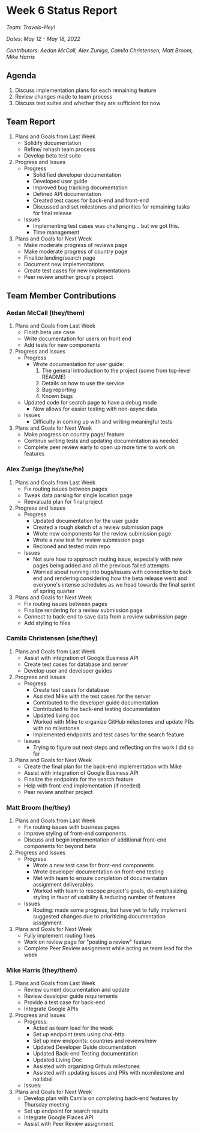 # Week 6 Status Report
*Team: Travelo-Hey!*

*Dates: May 12 - May 18, 2022*

*Contributors: Aedan McCall, Alex Zuniga, Camila Christensen, Matt Broom, Mike Harris*


## Agenda
1. Discuss implementation plans for each remaining feature
2. Review changes made to team process
3. Discuss test suites and whether they are sufficient for now


## Team Report
1. Plans and Goals from Last Week
   - Solidify documentation
   - Refine/ rehash team process
   - Develop beta test suite
2. Progress and Issues
   - Progress
     - Solidified developer documentation
     - Developed user guide
     - Improved bug tracking documentation
     - Defined API documentation
     - Created test cases for back-end and front-end
     - Discussed and set milestones and priorities for remaining tasks for final release
   - Issues
     - Implementing test cases was challenging... but we got this.
     - Time management
3. Plans and Goals for Next Week
   - Make moderate progress of reviews page
   - Make moderate progress of country page
   - Finalize landing/search page
   - Document new implementations
   - Create test cases for new implementations
   - Peer review another group's project


## Team Member Contributions
### Aedan McCall (they/them)
1. Plans and Goals from Last Week
   - Finish beta use case
   - Write documentation for users on front end
   - Add tests for new components
2. Progress and Issues
   - Progress
        - Wrote documentation for user guide:
            1. The general introduction to the project (some from top-level README)
            2. Details on how to use the service
            3. Bug reporting
            4. Known bugs
    - Updated code for search page to have a debug mode
        - Now allows for easier testing with non-async data
   - Issues
        - Difficulty in coming up with and writing meaningful tests
3. Plans and Goals for Next Week
    - Make progress on country page/ feature
    - Continue writing tests and updating documentation as needed
    - Complete peer review early to open up more time to work on features


### Alex Zuniga (they/she/he)
1. Plans and Goals from Last Week
    - Fix routing issues between pages
    - Tweak data parsing for single location page
    - Reevaluate plan for final project
2. Progress and Issues
    - Progress
       - Updated documentation for the user guide
       - Created a rough sketch of a review submission page
       - Wrote new components for the review submission page
       - Wrote a new test for review submission page
       - Recloned and tested main repo
    - Issues
       - Not sure how to approach routing issue, especially with new pages being added and all the previous failed attempts
       - Worried about running into bugs/issues with connection to back end and rendering considering how the beta release went and everyone's intense schedules as we head towards the final sprint of spring quarter
3. Plans and Goals for Next Week
   - Fix routing issues between pages
   - Finalize rendering for a review submission page
   - Connect to back-end to save data from a review submission page
   - Add styling to files


### Camila Christensen (she/they)
1. Plans and Goals from Last Week
      - Assist with integration of Google Business API
      - Create test cases for database and server
      - Develop user and developer guides
2. Progress and Issues
    - Progress
       - Create test cases for database
       - Assisted Mike with the test cases for the server
       - Contributed to the developer guide documentation
       - Contributed to the back-end testing documentation
       - Updated living doc
       - Worked with Mike to organize GitHub milestones and update PRs with no milestones
       - Implemented endpoints and test cases for the search feature
    - Issues
      - Trying to figure out next steps and reflecting on the work I did so far
3. Plans and Goals for Next Week
   - Create the final plan for the back-end implementation with Mike
   - Assist with integration of Google Business API
   - Finalize the endpoints for the search feature
   - Help with front-end implementation (if needed)
   - Peer review another project


### Matt Broom (he/they)
1. Plans and Goals from Last Week
    - Fix routing issues with business pages
    - Improve styling of front-end components
    - Discuss and begin implementation of additional front-end components for beyond beta
2. Progress and Issues
    - Progress
       - Wrote a new test case for front-end components
       - Wrote developer documentation on front-end testing
       - Met with team to ensure completion of documentation assignment deliverables
       - Worked with team to rescope project's goals, de-emphasizing styling in favor of usability & reducing number of features
    - Issues
       - Routing: made some progress, but have yet to fully implement suggested changes due to prioritizing documentation assignment
3. Plans and Goals for Next Week
    - Fully implement routing fixes
    - Work on review page for "posting a review" feature
    - Complete Peer Review assignment while acting as team lead for the week


### Mike Harris (they/them)
1. Plans and Goals from Last Week
   - Review current documentation and update
   - Review developer guide requirements
   - Provide a test case for back-end
   - Integrate Google APIs
2. Progress and Issues
   - Progress:
       - Acted as team lead for the week
       - Set up endpoint tests using chai-http
       - Set up new endpoints: countries and reviews/new
       - Updated Developer Guide documentation
       - Updated Back-end Testing documentation
       - Updated Living Doc
       - Assisted with organizing Github milestones
       - Assisted with updating issues and PRs with no:milestone and no:label
   - Issues:
3. Plans and Goals for Next Week
   - Develop plan with Camila on completing back-end features by Thursday meeting
   - Set up endpoint for search results
   - Integrate Google Places API
   - Assist with Peer Review assignment
